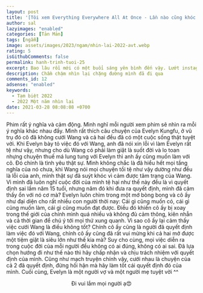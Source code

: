 ```yaml
---
layout: post
title: '[Tôi xem Everything Everywhere All At Once - Lần nào cũng khóc!]'
author: sal
lazyimages: "enabled"
categories: [Tản Mản]
tags: [ngẫm]
image: assets/images/2023/ngam/nhin-lai-2022-avt.webp
rating: 5
isGithubComments: false
permalink: hanh-trinh-tuoi-25
excerpt: Bao lâu rồi mới có một buổi sáng yên bình đến vậy. Lướt instagram rồi uống từng ngụm cà phê nhỏ. Nhìn bầu trời trong xanh, hạt nắng vươn qua ô cửa sổ, bật laptop và bắt đầu viết.
description: Chầm chậm nhìn lại chặng đường mình đã đi qua
comments_id: 12
adsense: "enabled"
keywords:
  - Tạm biệt 2022
  - 2022 Một năm nhìn lại
date: 2021-03-28 08:08:08 +0700
---
```



Phim rất ý nghĩa và cảm động. Mình nghĩ mỗi người xem phim sẽ nhìn ra mỗi ý nghĩa khác nhau đấy. Mình rất thích câu chuyện của Evelyn Kungfu, ở vũ trụ đó cô đã không cưới Wang và cả hai đều đã có một cuộc sống thật tuyệt vời. Khi Evelyn bày tỏ việc đó với Wang, anh đã nói xin lỗi vì làm Evelyn rất tệ như vậy, nhưng cho dù Wang có phải làm giặt là suốt đời và lo toan nhựng chuyện thuế má lung tung với Evelyn thì anh ấy cũng muốn làm với cô. Đó chính là tình yêu thật sự.
Mình không chắc là đã hiểu hết mọi tầng nghĩa của nó chưa, khi Wang nói mọi chuyện tồi tệ như vậy dường như đều là lỗi của anh, mình thật sự đã suýt khóc vì cảm được tâm trạng của Wang. Vì mình đã luôn nghĩ cuộc đời của mình tệ hại như thế này đều là vì quyết định sai lầm năm 15 tuổi, nhưng năm đó khi đưa ra quyết định, mình đã cảm thấy ổn với nó cơ mà?
Evelyn luôn chìm trong một mớ bòng bong và cô ấy như đại diện cho rất nhiều con người thời nay: Cái gì cũng muốn có, cái gì cũng muốn làm, cái gì cũng muốn đạt được. Điều đó khiến cô ấy bị xoay trong thế giới của chính mình quá nhiều và không đủ cảm thông, kiên nhẫn và cả thời gian để chú ý tới mọi thứ xung quanh.
Vì sao cô ấy lại cảm thấy việc cưới Wang là điều không tốt? Chính cô ấy cũng là người đã quyết định làm việc đó với Wang, chính cô ấy cũng đã rất vui mừng khi cả hai mở được một tiệm giặt là siêu lớn như thế kia mà?
Suy cho cùng, mọi việc diễn ra trong cuộc đời của mỗi người đều không có ai đúng, không có ai sai. Đã lựa chọn hướng đi như thế nào thì hãy chấp nhận và chịu trách nhiệm với quyết định của mình.
Cũng như mạch truyện chính vậy, cưới nhau là chuyện của cả 2 đã quyết định, đừng hối hận mà hãy làm tốt cái quyết định đó của mình. Cuối cùng, Evelyn là một người vợ và một người mẹ tuyệt vời ^^

<div class="content" style="text-align:center; ">
<img data-src="../../assets/images/2023/ngam/tinh-nguyen-vien.webp" class=" lazyload img-thumb lazyimg " /><br><span class="image-caption">Đi vui lắm mọi người ạ😍</span></div>
